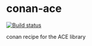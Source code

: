 # conan-ace
[![Build status](https://ci.appveyor.com/api/projects/status/a6x3sannlu4ex7e5?svg=true)](https://ci.appveyor.com/project/xqp/conan-ace)

conan recipe for the ACE library

